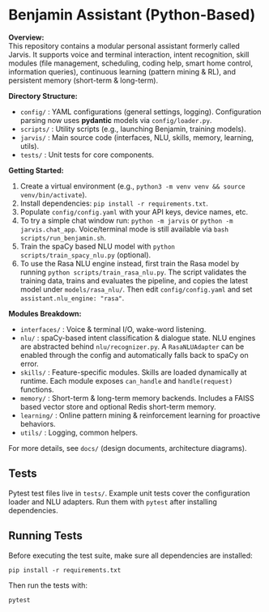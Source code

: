 # Benjamin Assistant (Python-Based)

**Overview:**  
This repository contains a modular personal assistant formerly called Jarvis. It supports voice and terminal interaction, intent recognition, skill modules (file management, scheduling, coding help, smart home control, information queries), continuous learning (pattern mining & RL), and persistent memory (short-term & long-term).

**Directory Structure:**  
- `config/`             : YAML configurations (general settings, logging).
  Configuration parsing now uses **pydantic** models via `config/loader.py`.
- `scripts/`            : Utility scripts (e.g., launching Benjamin, training models).
- `jarvis/`             : Main source code (interfaces, NLU, skills, memory, learning, utils).  
- `tests/`              : Unit tests for core components.  

**Getting Started:**  
1. Create a virtual environment (e.g., `python3 -m venv venv && source venv/bin/activate`).  
2. Install dependencies: `pip install -r requirements.txt`.  
3. Populate `config/config.yaml` with your API keys, device names, etc.
4. To try a simple chat window run: `python -m jarvis` or `python -m jarvis.chat_app`.
   Voice/terminal mode is still available via `bash scripts/run_benjamin.sh`.
5. Train the spaCy based NLU model with `python scripts/train_spacy_nlu.py` (optional).
6. To use the Rasa NLU engine instead, first train the Rasa model by running
   `python scripts/train_rasa_nlu.py`. The script validates the training data,
   trains and evaluates the pipeline, and copies the latest model under
   `models/rasa_nlu/`. Then edit `config/config.yaml` and set
   `assistant.nlu_engine: "rasa"`.

**Modules Breakdown:**  
- `interfaces/`         : Voice & terminal I/O, wake-word listening.
- `nlu/`                : spaCy-based intent classification & dialogue state.
  NLU engines are abstracted behind `nlu/recognizer.py`. A `RasaNLUAdapter` can
  be enabled through the config and automatically falls back to spaCy on error.
- `skills/`             : Feature-specific modules.
  Skills are loaded dynamically at runtime. Each module exposes `can_handle` and
  `handle(request)` functions.
- `memory/`             : Short-term & long-term memory backends.
  Includes a FAISS based vector store and optional Redis short-term memory.
- `learning/`           : Online pattern mining & reinforcement learning for proactive behaviors.  
- `utils/`              : Logging, common helpers.  

For more details, see `docs/` (design documents, architecture diagrams).

## Tests
Pytest test files live in `tests/`. Example unit tests cover the configuration
loader and NLU adapters. Run them with `pytest` after installing dependencies.

## Running Tests
Before executing the test suite, make sure all dependencies are installed:

```
pip install -r requirements.txt
```

Then run the tests with:

```
pytest
```
